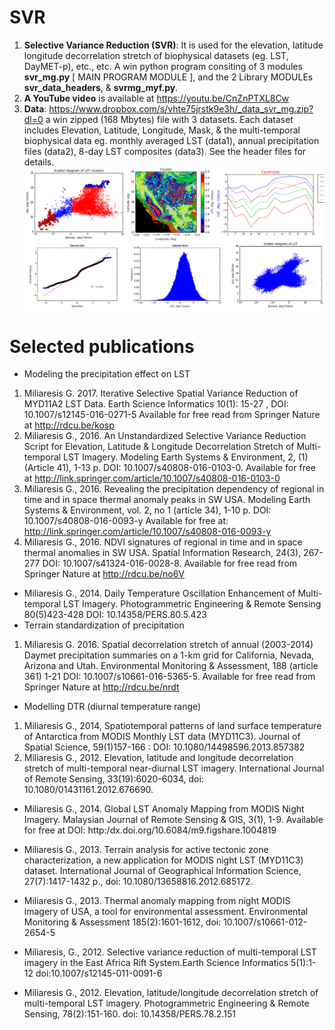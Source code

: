 # SVR
1. **Selective Variance Reduction (SVR)**: It is used for the elevation, latitude longitude decorrelation stretch of biophysical datasets (eg. LST, DayMET-p), etc., etc. A win python program consiting of 3  modules **svr_mg.py** [ MAIN PROGRAM MODULE ], and the 2 Library MODULEs **svr_data_headers**, & **svrmg_myf.py**.
2. **A YouTube video** is available at https://youtu.be/CnZnPTXL8Cw 
3. **Data**: https://www.dropbox.com/s/vhte75jrstk9e3h/_data_svr_mg.zip?dl=0  a win zipped (168 Mbytes) file with 3 datasets. Each dataset includes Elevation, Latitude, Longitude, Mask, & the multi-temporal biophysical data  eg.  monthly averaged LST (data1),  annual precipitation files (data2), 8-day LST composites (data3). See the header files for details. 
![Example of output images](https://github.com/miliaresis/SVR/blob/master/github_svr.png)
# **Selected publications**
* Modeling the precipitation effect on LST
1. Miliaresis G. 2017.  Iterative Selective Spatial Variance Reduction of MYD11A2 LST Data. Earth Science Informatics 10(1): 15-27 , DOI: 10.1007/s12145-016-0271-5  Available for free read from Springer Nature at http://rdcu.be/kosp 
1. Miliaresis G., 2016. An Unstandardized Selective Variance Reduction Script for Elevation, Latitude & Longitude Decorrelation Stretch of  Multi-temporal LST Imagery. Modeling Earth Systems & Environment, 2, (1) (Article 41), 1-13 p. DOI: 10.1007/s40808-016-0103-0. Available for free  at http://link.springer.com/article/10.1007/s40808-016-0103-0
1. Miliaresis G., 2016. Revealing the precipitation dependency of regional in time and in space thermal anomaly peaks in SW USA. Modeling Earth Systems & Environment, vol. 2, no 1 (article 34), 1-10 p. DOI: 10.1007/s40808-016-0093-y  Available for free at: http://link.springer.com/article/10.1007/s40808-016-0093-y
1. Miliaresis G., 2016.  NDVI signatures of regional in time and in space thermal anomalies in SW USA. Spatial Information Research, 24(3), 267-277 DOI: 10.1007/s41324-016-0028-8. Available for free read from Springer Nature at http://rdcu.be/no6V 
* Miliaresis G., 2014. Daily Temperature Oscillation Enhancement of Multi-temporal LST Imagery. Photogrammetric Engineering & Remote Sensing 80(5)423-428 DOI:  10.14358/PERS.80.5.423
* Terrain standardization of precipitation
1. Miliaresis G. 2016.  Spatial decorrelation stretch of annual (2003-2014) Daymet precipitation summaries on a 1-km grid for California, Nevada, Arizona and Utah. Environmental Monitoring & Assessment, 188 (article 361) 1-21 DOI: 10.1007/s10661-016-5365-5. Available for free read from Springer Nature at http://rdcu.be/nrdt 
* Modelling DTR (diurnal temperature range)
1. Miliaresis G., 2014, Spatiotemporal patterns of land surface temperature of Antarctica from MODIS Monthly LST data (MYD11C3). Journal of Spatial Science, 59(1)157-166 : DOI: 10.1080/14498596.2013.857382
1. Miliaresis G., 2012. Elevation, latitude and longitude decorrelation stretch of multi-temporal near-diurnal LST imagery. International Journal of Remote Sensing, 33(19):6020-6034, doi: 10.1080/01431161.2012.676690.

* Miliaresis G., 2014. Global LST Anomaly Mapping from MODIS Night Imagery. Malaysian Journal of Remote Sensing & GIS, 3(1),  1-9. Available for free at DOI: http:/dx.doi.org/10.6084/m9.figshare.1004819
* Miliaresis G., 2013. Terrain analysis for active tectonic zone characterization, a new application for MODIS night LST (MYD11C3) dataset. International Journal of Geographical Information Science, 27(7):1417-1432 p., doi: 10.1080/13658816.2012.685172. 
* Miliaresis G., 2013. Thermal anomaly mapping from night MODIS imagery of USA, a tool for environmental assessment. Environmental Monitoring & Assessment 185(2):1601-1612, doi: 10.1007/s10661-012-2654-5

* Miliaresis, G., 2012. Selective variance reduction of multi-temporal LST imagery in the East Africa Rift System.Earth Science Informatics 5(1):1-12 doi:10.1007/s12145-011-0091-6
* Miliaresis G., 2012. Elevation, latitude/longitude decorrelation stretch of multi-temporal LST imagery. Photogrammetric Engineering & Remote Sensing, 78(2):151-160. doi: 10.14358/PERS.78.2.151
